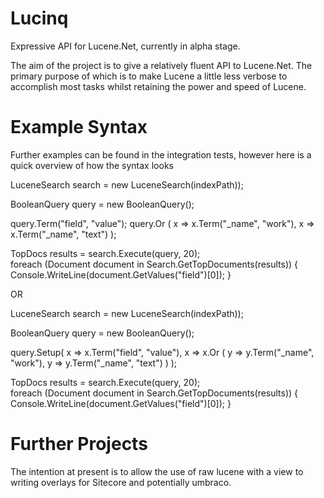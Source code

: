 Lucinq
======

Expressive API for Lucene.Net, currently in alpha stage. 

The aim of the project is to give a relatively fluent API to Lucene.Net. The primary purpose of which is to make Lucene a little less verbose 
to accomplish most tasks whilst retaining the power and speed of Lucene.

Example Syntax
==============

Further examples can be found in the integration tests, however here is a quick overview of how the syntax looks

LuceneSearch search = new LuceneSearch(indexPath));

BooleanQuery query = new BooleanQuery();

query.Term("field", "value");
query.Or
	(
		x => x.Term("_name", "work"),
		x => x.Term("_name", "text")
	);

TopDocs results = search.Execute(query, 20);	
foreach (Document document in Search.GetTopDocuments(results))
{
	Console.WriteLine(document.GetValues("field")[0]);
}

OR

LuceneSearch search = new LuceneSearch(indexPath));

BooleanQuery query = new BooleanQuery();

query.Setup(
	x => x.Term("field", "value"),
	x => x.Or
			(
				y => y.Term("_name", "work"),
				y => y.Term("_name", "text")
			)
);

TopDocs results = search.Execute(query, 20);	
foreach (Document document in Search.GetTopDocuments(results))
{
	Console.WriteLine(document.GetValues("field")[0]);
}


Further Projects
================

The intention at present is to allow the use of raw lucene with a view to writing overlays for Sitecore and potentially umbraco.